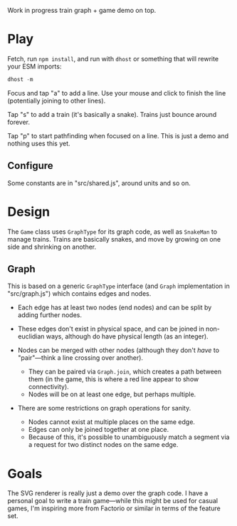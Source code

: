 Work in progress train graph + game demo on top.

# Play

Fetch, run `npm install`, and run with `dhost` or something that will rewrite your ESM imports:

```js
dhost -m
```

Focus and tap "a" to add a line.
Use your mouse and click to finish the line (potentially joining to other lines).

Tap "s" to add a train (it's basically a snake).
Trains just bounce around forever.

Tap "p" to start pathfinding when focused on a line.
This is just a demo and nothing uses this yet.

## Configure

Some constants are in "src/shared.js", around units and so on.

# Design

The `Game` class uses `GraphType` for its graph code, as well as `SnakeMan` to manage trains.
Trains are basically snakes, and move by growing on one side and shrinking on another.

## Graph

This is based on a generic `GraphType` interface (and `Graph` implementation in "src/graph.js") which contains edges and nodes.

* Each edge has at least two nodes (end nodes) and can be split by adding further nodes.

* These edges don't exist in physical space, and can be joined in non-euclidian ways, although do have physical length (as an integer).

* Nodes can be merged with other nodes (although they don't _have_ to "pair"&mdash;think a line crossing over another).
  * They can be paired via `Graph.join`, which creates a path between them (in the game, this is where a red line appear to show connectivity).
  * Nodes will be on at least one edge, but perhaps multiple.

* There are some restrictions on graph operations for sanity.
  * Nodes cannot exist at multiple places on the same edge.
  * Edges can only be joined together at one place.
  * Because of this, it's possible to unambiguously match a segment via a request for two distinct nodes on the same edge.

# Goals

The SVG renderer is really just a demo over the graph code.
I have a personal goal to write a train game&mdash;while this might be used for casual games, I'm inspiring more from Factorio or similar in terms of the feature set.
